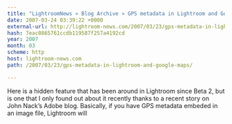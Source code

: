 ```yaml
---
title: "LightroomNews » Blog Archive » GPS metadata in Lightroom and Google Maps"
date: 2007-03-24 03:39:22 +0000
external-url: http://lightroom-news.com/2007/03/23/gps-metadata-in-lightroom-and-google-maps/
hash: 7eac0865761ccdb119587f257a4192cd
year: 2007
month: 03
scheme: http
host: lightroom-news.com
path: /2007/03/23/gps-metadata-in-lightroom-and-google-maps/

---
```


Here is a hidden feature that has been around in Lightroom since Beta 2, but is one that I only found out about it recently thanks to a recent story on John Nack’s Adobe blog. Basically, if you have GPS metadata embeded in an image file, Lightroom will
